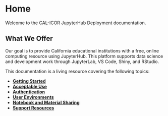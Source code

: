 # Home

Welcome to the CAL-ICOR JupyterHub Deployment documentation.

## What We Offer
Our goal is to provide California educational institutions with a free, online computing resource using JupyterHub. This platform supports data science and development work through JupyterLab, VS Code, Shiny, and RStudio.

This documentation is a living resource covering the following topics:
- **[Getting Started](getting_started)**
- **[Acceptable Use](acceptable_use)**
- **[Authentication](authentication)**
- **[User Environments](user_environments)**
- **[Notebook and Material Sharing](notebooks_materials)**
- **[Support Resources](support_resources)**

